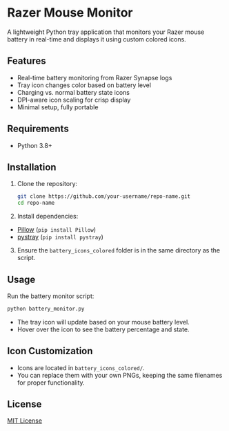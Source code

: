 # Razer Mouse Monitor

A lightweight Python tray application that monitors your Razer mouse battery in real-time and displays it using custom colored icons.

## Features

- Real-time battery monitoring from Razer Synapse logs
- Tray icon changes color based on battery level
- Charging vs. normal battery state icons
- DPI-aware icon scaling for crisp display
- Minimal setup, fully portable

## Requirements

- Python 3.8+


## Installation

1. Clone the repository:
   ```bash
   git clone https://github.com/your-username/repo-name.git
   cd repo-name
   ```
2. Install dependencies:

- [Pillow](https://pillow.readthedocs.io/) (`pip install Pillow`)
- [pystray](https://pypi.org/project/pystray/) (`pip install pystray`)


3. Ensure the `battery_icons_colored` folder is in the same directory as the script.

## Usage

Run the battery monitor script:

```bash
python battery_monitor.py
```
- The tray icon will update based on your mouse battery level.
- Hover over the icon to see the battery percentage and state.

## Icon Customization

- Icons are located in `battery_icons_colored/`.
- You can replace them with your own PNGs, keeping the same filenames for proper functionality.

## License

[MIT License](LICENSE)
